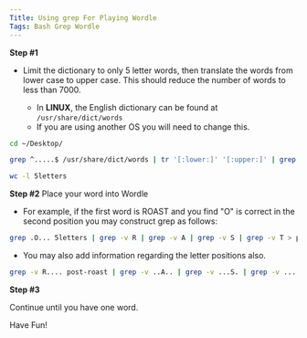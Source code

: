 ```yaml
---
Title: Using grep For Playing Wordle
Tags: Bash Grep Wordle
---
```




**Step #1**

- Limit the dictionary to only 5 letter words, then translate the words from lower case to upper case. This should reduce the number of words to less than 7000.

   - In **LINUX**, the English dictionary can be found at `/usr/share/dict/words`
   - If you are using another OS you will need to change this.

```bash
cd ~/Desktop/

grep ^.....$ /usr/share/dict/words | tr '[:lower:]' '[:upper:]' | grep -v \' | uniq | sort > 5letters

wc -l 5letters
```

**Step #2**
Place your word into Wordle

- For example, if the first word is ROAST and you find "O" is correct in the second position you may construct grep as follows:

```bash
grep .O... 5letters | grep -v R | grep -v A | grep -v S | grep -v T > post-roast
```

- You may also add information regarding the letter positions also.

```bash
grep -v R.... post-roast | grep -v ..A.. | grep -v ...S. | grep -v ....T > post-roast2
```

**Step #3**

Continue until you have one word.

Have Fun!


